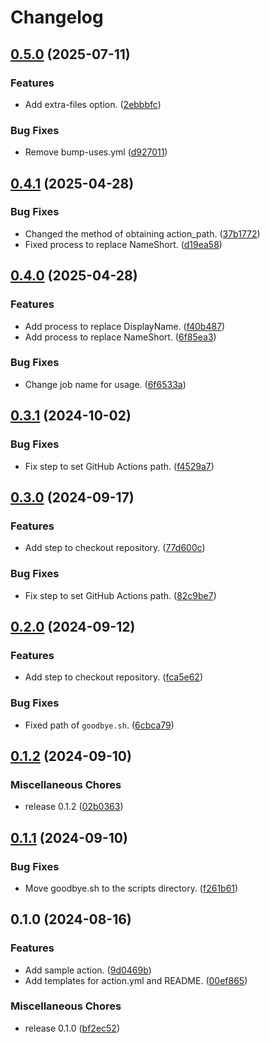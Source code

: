 # Changelog

## [0.5.0](https://github.com/ryohidaka/composite-action-template/compare/v0.4.1...v0.5.0) (2025-07-11)


### Features

* Add extra-files option. ([2ebbbfc](https://github.com/ryohidaka/composite-action-template/commit/2ebbbfce23e5d3dd7100695fc01a3f50f777b1bb))


### Bug Fixes

* Remove bump-uses.yml ([d927011](https://github.com/ryohidaka/composite-action-template/commit/d927011759dbc7280e4f0606d362053b47666bf1))

## [0.4.1](https://github.com/ryohidaka/composite-action-template/compare/v0.4.0...v0.4.1) (2025-04-28)


### Bug Fixes

* Changed the method of obtaining action_path. ([37b1772](https://github.com/ryohidaka/composite-action-template/commit/37b17728259f72c15ea05d4621225ce64fb30c91))
* Fixed process to replace NameShort. ([d19ea58](https://github.com/ryohidaka/composite-action-template/commit/d19ea58d9b79d78945b243550638c339d89ac568))

## [0.4.0](https://github.com/ryohidaka/composite-action-template/compare/v0.3.1...v0.4.0) (2025-04-28)


### Features

* Add process to replace DisplayName. ([f40b487](https://github.com/ryohidaka/composite-action-template/commit/f40b4875bfc996c28cc9d2cfd3a1368cd845d304))
* Add process to replace NameShort. ([6f85ea3](https://github.com/ryohidaka/composite-action-template/commit/6f85ea34d7cafe50a0c1dc33783240dfb29129df))


### Bug Fixes

* Change job name for usage. ([6f6533a](https://github.com/ryohidaka/composite-action-template/commit/6f6533a6fab019b29085df7d79cd48bc2711d05a))

## [0.3.1](https://github.com/ryohidaka/composite-action-template/compare/v0.3.0...v0.3.1) (2024-10-02)


### Bug Fixes

* Fix step to set GitHub Actions path. ([f4529a7](https://github.com/ryohidaka/composite-action-template/commit/f4529a7546597b975ac827bb274923740ded0c8b))

## [0.3.0](https://github.com/ryohidaka/composite-action-template/compare/v0.2.0...v0.3.0) (2024-09-17)


### Features

* Add step to checkout repository. ([77d600c](https://github.com/ryohidaka/composite-action-template/commit/77d600cdc3a91d78f0377e6c77fa3f799e3485de))


### Bug Fixes

* Fix step to set GitHub Actions path. ([82c9be7](https://github.com/ryohidaka/composite-action-template/commit/82c9be79711509a5a824e0eea882e0c9d4958c03))

## [0.2.0](https://github.com/ryohidaka/composite-action-template/compare/v0.1.2...v0.2.0) (2024-09-12)


### Features

* Add step to checkout repository. ([fca5e62](https://github.com/ryohidaka/composite-action-template/commit/fca5e621b7d7a4d289a0de7a9c2c71b3fd84540e))


### Bug Fixes

* Fixed path of `goodbye.sh`. ([6cbca79](https://github.com/ryohidaka/composite-action-template/commit/6cbca7941ecd89842024ca7e30cfbd5dcde80043))

## [0.1.2](https://github.com/ryohidaka/composite-action-template/compare/v0.1.1...v0.1.2) (2024-09-10)


### Miscellaneous Chores

* release 0.1.2 ([02b0363](https://github.com/ryohidaka/composite-action-template/commit/02b0363a66cd49ee8f7fae7a351dafb335330470))

## [0.1.1](https://github.com/ryohidaka/composite-action-template/compare/v0.1.0...v0.1.1) (2024-09-10)


### Bug Fixes

* Move goodbye.sh to the scripts directory. ([f261b61](https://github.com/ryohidaka/composite-action-template/commit/f261b61ae16f0441ce36ef170807d5018cb0a6c1))

## 0.1.0 (2024-08-16)


### Features

* Add sample action. ([9d0469b](https://github.com/ryohidaka/composite-action-template/commit/9d0469b2d00bfc11adebe94b26ec8953c618a388))
* Add templates for action.yml and README. ([00ef865](https://github.com/ryohidaka/composite-action-template/commit/00ef865db2b38c732974b24427457c33f1c30656))


### Miscellaneous Chores

* release 0.1.0 ([bf2ec52](https://github.com/ryohidaka/composite-action-template/commit/bf2ec522ae13bc357798dccb32532f68523e1149))

